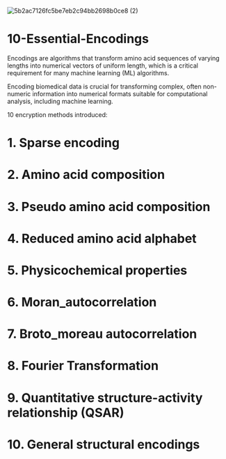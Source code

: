 
![5b2ac7126fc5be7eb2c94bb2698b0ce8 (2)](https://github.com/user-attachments/assets/510cac66-9a22-4b04-a814-e78cd1ac2063)






# 10-Essential-Encodings 

Encodings are algorithms that transform amino acid sequences of varying lengths into numerical vectors of uniform length, which is a critical requirement for many machine learning (ML) algorithms.  

Encoding biomedical data is crucial for transforming complex, often non-numeric information into numerical formats suitable for computational analysis, including machine learning.


10 encryption methods introduced:

# 1. Sparse encoding
# 2. Amino acid composition
# 3. Pseudo amino acid composition
# 4. Reduced amino acid alphabet
# 5. Physicochemical properties
# 6. Moran_autocorrelation
# 7. Broto_moreau autocorrelation 
# 8. Fourier Transformation
# 9. Quantitative structure-activity relationship (QSAR)
# 10. General structural encodings

